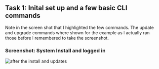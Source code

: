 ## Task 1: Inital set up and a few basic CLI commands

Note in the screen shot that I highlighted the few commands. The update and upgrade commands where shown for the example as I actually ran those before I remembered to take the screenshot. 

### Screenshot: System Install and logged in
![after the install and updates](screenshots/install.png)


